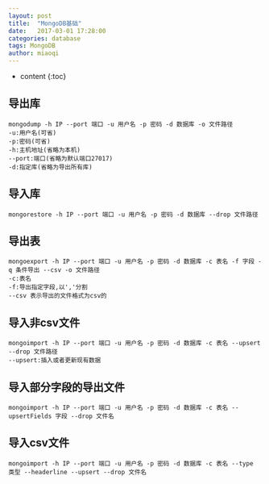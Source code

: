 ```yaml
---
layout: post
title:  "MongoDB基础"
date:   2017-03-01 17:28:00
categories: database
tags: MongoDB
author: miaoqi
---
```


* content
{:toc}

## 导出库

    mongodump -h IP --port 端口 -u 用户名 -p 密码 -d 数据库 -o 文件路径
    -u:用户名(可省)
    -p:密码(可省)
    -h:主机地址(省略为本机)
    --port:端口(省略为默认端口27017)
    -d:指定库(省略为导出所有库)
    
    
## 导入库
    
    mongorestore -h IP --port 端口 -u 用户名 -p 密码 -d 数据库 --drop 文件路径
    
## 导出表

    mongoexport -h IP --port 端口 -u 用户名 -p 密码 -d 数据库 -c 表名 -f 字段 -q 条件导出 --csv -o 文件路径
    -c:表名
    -f:导出指定字段,以','分割
    --csv 表示导出的文件格式为csv的
    
## 导入非csv文件

    mongoimport -h IP --port 端口 -u 用户名 -p 密码 -d 数据库 -c 表名 --upsert --drop 文件路径
    --upsert:插入或者更新现有数据
    
## 导入部分字段的导出文件
    mongoimport -h IP --port 端口 -u 用户名 -p 密码 -d 数据库 -c 表名 --upsertFields 字段 --drop 文件名
    
## 导入csv文件
    mongoimport -h IP --port 端口 -u 用户名 -p 密码 -d 数据库 -c 表名 --type 类型 --headerline --upsert --drop 文件名


    
